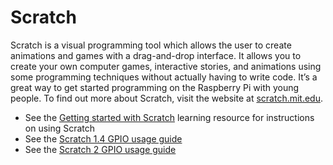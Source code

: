 # Scratch

Scratch is a visual programming tool which allows the user to create animations and games with a drag-and-drop interface. It allows you to create your own computer games, interactive stories, and animations using some programming techniques without actually having to write code. It’s a great way to get started programming on the Raspberry Pi with young people. To find out more about Scratch, visit the website at [scratch.mit.edu](http://scratch.mit.edu).

- See the [Getting started with Scratch](https://www.raspberrypi.org/learning/getting-started-with-scratch/) learning resource for instructions on using Scratch
- See the [Scratch 1.4 GPIO usage guide](../gpio/scratch1/README.md)
- See the [Scratch 2 GPIO usage guide](../gpio/scratch2/README.md)
